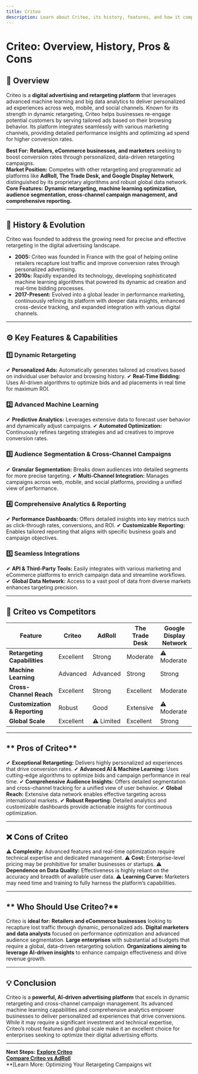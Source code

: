 ```yaml
---
title: Criteo
description: Learn about Criteo, its history, features, and how it compares to other digital advertising and retargeting platforms.
---
```


# **Criteo: Overview, History, Pros & Cons**

## **📌 Overview**  
Criteo is a **digital advertising and retargeting platform** that leverages advanced machine learning and big data analytics to deliver personalized ad experiences across web, mobile, and social channels. Known for its strength in dynamic retargeting, Criteo helps businesses re-engage potential customers by serving tailored ads based on their browsing behavior. Its platform integrates seamlessly with various marketing channels, providing detailed performance insights and optimizing ad spend for higher conversion rates.

 **Best For:** **Retailers, eCommerce businesses, and marketers** seeking to boost conversion rates through personalized, data-driven retargeting campaigns.  
 **Market Position:** Competes with other retargeting and programmatic ad platforms like **AdRoll, The Trade Desk, and Google Display Network**, distinguished by its proprietary algorithms and robust global data network.  
 **Core Features:** **Dynamic retargeting, machine learning optimization, audience segmentation, cross-channel campaign management, and comprehensive reporting.**

---

## **📜 History & Evolution**  
Criteo was founded to address the growing need for precise and effective retargeting in the digital advertising landscape.

- **2005:** Criteo was founded in France with the goal of helping online retailers recapture lost traffic and improve conversion rates through personalized advertising.
- **2010s:** Rapidly expanded its technology, developing sophisticated machine learning algorithms that powered its dynamic ad creation and real-time bidding processes.
- **2017-Present:** Evolved into a global leader in performance marketing, continuously refining its platform with deeper data insights, enhanced cross-device tracking, and expanded integration with various digital channels.

---

## **⚙️ Key Features & Capabilities**

### **1️⃣ Dynamic Retargeting**
✔ **Personalized Ads:** Automatically generates tailored ad creatives based on individual user behavior and browsing history.
✔ **Real-Time Bidding:** Uses AI-driven algorithms to optimize bids and ad placements in real time for maximum ROI.

### **2️⃣ Advanced Machine Learning**
✔ **Predictive Analytics:** Leverages extensive data to forecast user behavior and dynamically adjust campaigns.
✔ **Automated Optimization:** Continuously refines targeting strategies and ad creatives to improve conversion rates.

### **3️⃣ Audience Segmentation & Cross-Channel Campaigns**
✔ **Granular Segmentation:** Breaks down audiences into detailed segments for more precise targeting.
✔ **Multi-Channel Integration:** Manages campaigns across web, mobile, and social platforms, providing a unified view of performance.

### **4️⃣ Comprehensive Analytics & Reporting**
✔ **Performance Dashboards:** Offers detailed insights into key metrics such as click-through rates, conversions, and ROI.
✔ **Customizable Reporting:** Enables tailored reporting that aligns with specific business goals and campaign objectives.

### **5️⃣ Seamless Integrations**
✔ **API & Third-Party Tools:** Easily integrates with various marketing and eCommerce platforms to enrich campaign data and streamline workflows.
✔ **Global Data Network:** Access to a vast pool of data from diverse markets enhances targeting precision.

---

## **🔄 Criteo vs Competitors**

| Feature                   | Criteo            | AdRoll           | The Trade Desk    | Google Display Network |
|---------------------------|-------------------|------------------|-------------------|------------------------|
| **Retargeting Capabilities** |  Excellent    |  Strong        |  Moderate       | ⚠ Moderate            |
| **Machine Learning**      |  Advanced       |  Advanced      |  Strong         |  Strong              |
| **Cross-Channel Reach**   |  Excellent      |  Strong        |  Excellent      |  Moderate            |
| **Customization & Reporting** |  Robust    |  Good          |  Extensive      | ⚠ Moderate            |
| **Global Scale**          |  Excellent      | ⚠ Limited       |  Excellent      |  Strong              |

---

## ** Pros of Criteo**
✔ **Exceptional Retargeting:** Delivers highly personalized ad experiences that drive conversion rates.
✔ **Advanced AI & Machine Learning:** Uses cutting-edge algorithms to optimize bids and campaign performance in real time.
✔ **Comprehensive Audience Insights:** Offers detailed segmentation and cross-channel tracking for a unified view of user behavior.
✔ **Global Reach:** Extensive data network enables effective targeting across international markets.
✔ **Robust Reporting:** Detailed analytics and customizable dashboards provide actionable insights for continuous optimization.

---

## **❌ Cons of Criteo**
⚠ **Complexity:** Advanced features and real-time optimization require technical expertise and dedicated management.
⚠ **Cost:** Enterprise-level pricing may be prohibitive for smaller businesses or startups.
⚠ **Dependence on Data Quality:** Effectiveness is highly reliant on the accuracy and breadth of available user data.
⚠ **Learning Curve:** Marketers may need time and training to fully harness the platform’s capabilities.

---

## ** Who Should Use Criteo?**
Criteo is **ideal for:**
 **Retailers and eCommerce businesses** looking to recapture lost traffic through dynamic, personalized ads.
 **Digital marketers and data analysts** focused on performance optimization and advanced audience segmentation.
 **Large enterprises** with substantial ad budgets that require a global, data-driven retargeting solution.
 **Organizations aiming to leverage AI-driven insights** to enhance campaign effectiveness and drive revenue growth.

---

## **💡 Conclusion**
Criteo is a **powerful, AI-driven advertising platform** that excels in dynamic retargeting and cross-channel campaign management. Its advanced machine learning capabilities and comprehensive analytics empower businesses to deliver personalized ad experiences that drive conversions. While it may require a significant investment and technical expertise, Criteo’s robust features and global scale make it an excellent choice for enterprises seeking to optimize their digital advertising efforts.

---

 **Next Steps:**
 **[Explore Criteo](https://www.criteo.com/)**  
 **[Compare Criteo vs AdRoll](#)**  
 **[Learn More: Optimizing Your Retargeting Campaigns wit
